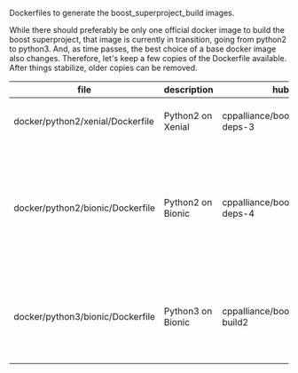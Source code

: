
Dockerfiles to generate the boost_superproject_build images.  

While there should preferably be only one official docker image to build the boost superproject, that image is currently in transition, going from python2 to python3. And, as time passes, the best choice of a base docker image also changes. Therefore, let's keep a few copies of the Dockerfile available. After things stabilize, older copies can be removed.  

| file | description | hub.docker.com image | comments |
| ---- | ----------- | -------------------- | -------- |
| docker/python2/xenial/Dockerfile | Python2 on Xenial | cppalliance/boost_superproject_build:build-deps-3 | 2021-10-19 this is in production |
| docker/python2/bionic/Dockerfile | Python2 on Bionic | cppalliance/boost_superproject_build:build-deps-4 | 2021-10-19 a slightly newer base OS. Could be used if Xenial (end-of-life) has problems. | 
| docker/python3/bionic/Dockerfile | Python3 on Bionic | cppalliance/boost_superproject_build:python3-build2 | 2021-10-19 planning to use this Dockerfile in production soon. |

